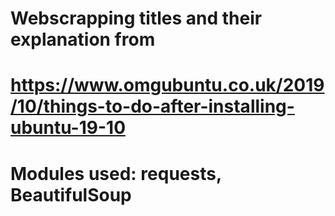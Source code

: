 # Webscrapping titles and their explanation from
# https://www.omgubuntu.co.uk/2019/10/things-to-do-after-installing-ubuntu-19-10

# Modules used: requests, BeautifulSoup
